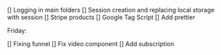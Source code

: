 [] Logging in main folders
[] Session creation and replacing local storage with session
[] Stripe products
[] Google Tag Script
[] Add prettier

Friday: 

[] Fixing funnel
[] Fix video component
[] Add subscription